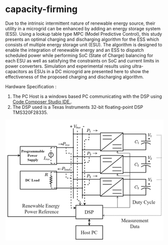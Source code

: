 # capacity-firming

Due to the intrinsic intermittent nature of renewable energy source, their utility in a microgrid can be enhanced by adding an energy storage system (ESS). Using a lookup table type MPC (Model Predictive Control), this study presents an optimal charging and discharging algorithm for the ESS which consists of multiple energy storage unit (ESU). The algorithm is designed to enable the integration of renewable energy and an ESS to dispatch scheduled power while performing SoC (State of Charge) balancing for each ESU as well as satisfying the constraints on SoC and current limits in power converters. Simulation and experimental results using ultra-capacitors as ESUs in a DC microgrid are presented here to show the effectiveness of the proposed charging and discharging algorithm.

Hardware Specification : 
1. The PC Host is a windows based PC communicating with the DSP using [Code Composer Studio IDE.](https://www.ti.com/tool/CCSTUDIO).
2. The DSP used is a Texas Instruments 32-bit floating-point DSP TMS320F28335.


 ![alt text](https://github.com/apawitan1995/capacity-firming/blob/master/capacity_firming.jpg?raw=true)

